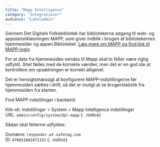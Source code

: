 ```yaml
---
title: "Mapp Intelligence"
category: "Integrationer"
audience: "Lokaladmin"
---
```

Gennem Det Digitale Folkebibliotek har bibliotekerne adgang til web- og appstatistikløsningen MAPP, som giver indblik i brugen af bibliotekernes hjemmesider og appen Biblioteket. [Læs mere om MAPP og find link til MAPP-login](https://detdigitalefolkebibliotek.dk/section/i-brug-paa-biblioteket/bibliotekernes-web-og-appstatistik)

For at data fra hjemmesiden sendes til Mapp skal to felter være rigtig udfyldt. Sitet fødes med de korrekte værdier, men det er en god ide at kontrollere om opsætningen er korrekt alligevel.

Det er hensigtsmæssigt at konfigurere MAPP-indstillingerne før hjemmesiden sættes i drift, så det er muligt at se brugerstatistik fra hjemmesiden fra starten.

Find MAPP indstillinger i backend:

Klik-sti: Indstillinger > System > Mapp Intelligence indstillinger 
\
URL: `admin/config/system/dpl-mapp`
{: .notice}

Sådan skal felterne udfyldes:

Domæne: `responder.wt-safetag.com`
\
ID: `476651662471322`
{: .notice}
